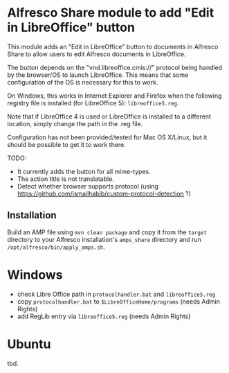 Alfresco Share module to add "Edit in LibreOffice" button
=========================================================

This module adds an "Edit in LibreOffice" button to documents in Alfresco Share to allow users to edit Alfresco documents in LibreOffice.

The button depends on the "vnd.libreoffice.cmis://" protocol being handled by the browser/OS to launch LibreOffice.
This means that some configuration of the OS is necessary for this to work.

On Windows, this works in Internet Explorer and Firefox when the following registry file is installed (for LibreOffice 5):
`libreoffice5.reg`.

Note that if LibreOffice 4 is used or LibreOffice is installed to a different location, simply change the path in the .reg file.

Configuration has not been provided/tested for Mac OS X/Linux, but it should be possible to get it to work there.

TODO:
 * It currently adds the button for all mime-types.
 * The action title is not translatable.
 * Detect whether browser supports protocol (using https://github.com/ismailhabib/custom-protocol-detection ?)

Installation
------------

Build an AMP file using `mvn clean package` and copy it from the `target` directory to your Alfresco installation's `amps_share` directory and run `/opt/alfresco/bin/apply_amps.sh`.

# Windows

* check Libre Office path in ``protocolhandler.bat`` and ``libreoffice5.reg`` 
* copy ``protocolhandler.bat`` to ``$LibreOfficeHome/programs`` (needs Admin Rights)
* add RegLib entry via ``libreoffice5.reg`` (needs Admin Rights)
 
# Ubuntu
tbd. 
